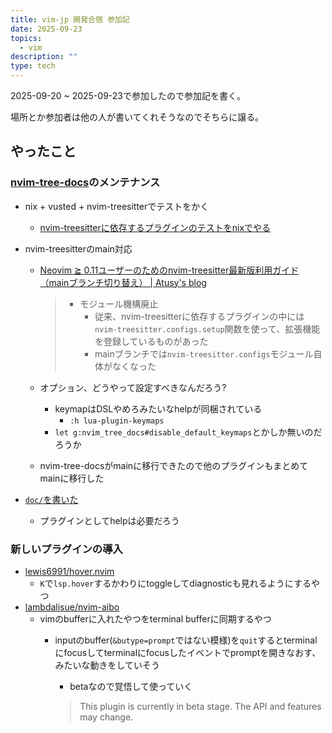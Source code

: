 ```yaml
---
title: vim-jp 開発合宿 参加記
date: 2025-09-23
topics:
  - vim
description: ""
type: tech
---
```


2025-09-20 ~ 2025-09-23で参加したので参加記を書く。

場所とか参加者は他の人が書いてくれそうなのでそちらに譲る。

## やったこと

### [nvim-tree-docs](https://github.com/Omochice/nvim-tree-docs)のメンテナンス

- nix + vusted + nvim-treesitterでテストをかく
    - [nvim-treesitterに依存するプラグインのテストをnixでやる](https://omochice.github.io/blog/posts/2025-09-21-e914134a/)
- nvim-treesitterのmain対応
    - [Neovim ≧ 0.11ユーザーのためのnvim-treesitter最新版利用ガイド（mainブランチ切り替え） | Atusy's blog](https://blog.atusy.net/2025/08/10/nvim-treesitter-main-branch/)

        > - モジュール機構廃止
        >     - 従来、nvim-treesitterに依存するプラグインの中には`nvim-treesitter.configs.setup`関数を使って、拡張機能を登録しているものがあった
        >     - mainブランチでは`nvim-treesitter.configs`モジュール自体がなくなった

    - オプション、どうやって設定すべきなんだろう?
        - keymapはDSLやめろみたいなhelpが同梱されている
            - `:h lua-plugin-keymaps`
        - `let g:nvim_tree_docs#disable_default_keymaps`とかしか無いのだろうか
    - nvim-tree-docsがmainに移行できたので他のプラグインもまとめてmainに移行した

- [`doc/`を書いた](https://github.com/Omochice/nvim-tree-docs/pull/11)
    - プラグインとしてhelpは必要だろう

### 新しいプラグインの導入

- [lewis6991/hover.nvim](https://github.com/lewis6991/hover.nvim)
    - `K`で`lsp.hover`するかわりにtoggleしてdiagnosticも見れるようにするやつ
- [lambdalisue/nvim-aibo](https://github.com/lambdalisue/nvim-aibo)
    - vimのbufferに入れたやつをterminal bufferに同期するやつ
        - inputのbuffer(`&butype=prompt`ではない模様)を`quit`するとterminalにfocusしてterminalにfocusしたイベントでpromptを開きなおす、みたいな動きをしていそう
            - betaなので覚悟して使っていく

            > This plugin is currently in beta stage. The API and features may change.
